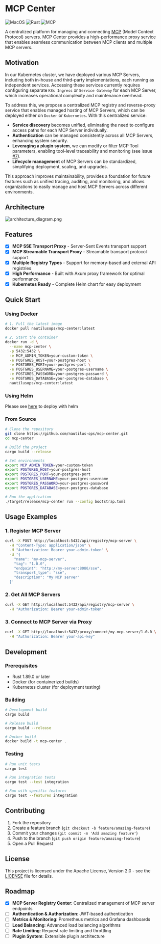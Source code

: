 # MCP Center

![MacOS](https://img.shields.io/badge/-Kubernetes-black?&logo=kubernetes&logoColor=white)
![Rust](https://img.shields.io/badge/-Rust-black?logo=rust&logoColor=white)
![MCP](https://img.shields.io/badge/-MCP-black?logo=modelcontextprotocol&logoColor=white)

A centralized platform for managing and connecting [MCP](https://modelcontextprotocol.io/) (Model Context Protocol) servers. MCP Center provides a high-performance proxy service that enables seamless communication between MCP clients and multiple MCP servers.

## Motivation

In our Kubernetes cluster, we have deployed various MCP Servers, including both in-house and third-party implementations, each running as independent services. Accessing these services currently requires configuring separate `K8s Ingress` or `Service Gateway` for each MCP Server, which increases operational complexity and maintenance overhead.

To address this, we propose a centralized MCP registry and reverse-proxy service that enables managed hosting of MCP Servers, which can be deployed either on `Docker` or `Kubernetes`. With this centralized service:

* **Service discovery** becomes unified, eliminating the need to configure access paths for each MCP Server individually.
* **Authentication** can be managed consistently across all MCP Servers, enhancing system security.
* **Leveraging a plugin system**, we can modify or filter MCP Tool parameters, enabling tool-level traceability and monitoring (see issue [#7](https://github.com/nautilus-ops/mcp-center/issues/7)).
* **Lifecycle management** of MCP Servers can be standardized, simplifying deployment, scaling, and upgrades.

This approach improves maintainability, provides a foundation for future features such as unified tracing, auditing, and monitoring, and allows organizations to easily manage and host MCP Servers across different environments.


## Architecture
![architecture_diagram.png](./docs/assets/architecture_diagram.png)

## Features

- [x] **MCP SSE Transport Proxy** - Server-Sent Events transport support
- [x] **MCP Streamable Transport Proxy** - Streamable transport protocol support
- [x] **Multiple Registry Types** - Support for memory-based and external API registries
- [x] **High Performance** - Built with Axum proxy framework for optimal performance
- [x] **Kubernetes Ready** - Complete Helm chart for easy deployment

## Quick Start

### Using Docker


```bash
# 1. Pull the latest image
docker pull nautilusops/mcp-center:latest

# 2. Start the container
docker run -d \
  --name mcp-center \
  -p 5432:5432 \
  -e MCP_ADMIN_TOKEN=your-custom-token \
  -e POSTGRES_HOST=your-postgres-host \
  -e POSTGRES_PORT=your-postgres-port \
  -e POSTGRES_USERNAME=your-postgres-username \
  -e POSTGRES_PASSWORD=your-postgres-password \
  -e POSTGRES_DATABASE=your-postgres-database \
  nautilusops/mcp-center:latest
```

### Using Helm

Please see [here](.helm/mcp-center/DEPLOYMENT.md) to deploy with helm

### From Source

```bash
# Clone the repository
git clone https://github.com/nautilus-ops/mcp-center.git
cd mcp-center

# Build the project
cargo build --release

# Set environments
export MCP_ADMIN_TOKEN=your-custom-token
export POSTGRES_HOST=your-postgres-host
export POSTGRES_PORT=your-postgres-port
export POSTGRES_USERNAME=your-postgres-username
export POSTGRES_PASSWORD=your-postgres-password
export POSTGRES_DATABASE=your-postgres-database

# Run the application
./target/release/mcp-center run --config bootstrap.toml
```

## Usage Examples

### 1. Register MCP Server

```bash
curl -X POST http://localhost:5432/api/registry/mcp-server \
  -H "Content-Type: application/json" \
  -H "Authorization: Bearer your-admin-token" \
  -d '{
    "name": "my-mcp-server",
    "tag": "1.0.0",
    "endpoint": "http://my-server:8080/sse",
    "transport_type": "sse",
    "description": "My MCP server"
  }'
```

### 2. Get All MCP Servers

```bash
curl -X GET http://localhost:5432/api/registry/mcp-server \
  -H "Authorization: Bearer your-admin-token"
```

### 3. Connect to MCP Server via Proxy

```bash
curl -X GET http://localhost:5432/proxy/connect/my-mcp-server/1.0.0 \
  -H "Authorization: Bearer your-api-key"
```


## Development

### Prerequisites

- Rust 1.89.0 or later
- Docker (for containerized builds)
- Kubernetes cluster (for deployment testing)

### Building

```bash
# Development build
cargo build

# Release build
cargo build --release

# Docker build
docker build -t mcp-center .
```

### Testing

```bash
# Run unit tests
cargo test

# Run integration tests
cargo test --test integration

# Run with specific features
cargo test --features integration
```

## Contributing

1. Fork the repository
2. Create a feature branch (`git checkout -b feature/amazing-feature`)
3. Commit your changes (`git commit -m 'Add amazing feature'`)
4. Push to the branch (`git push origin feature/amazing-feature`)
5. Open a Pull Request

## License

This project is licensed under the Apache License, Version 2.0 - see the [LICENSE](LICENSE) file for details.

## Roadmap

- [x] **MCP Server Registry Center**: Centralized management of MCP server endpoints
- [ ] **Authentication & Authorization**: JWT-based authentication
- [ ] **Metrics & Monitoring**: Prometheus metrics and Grafana dashboards
- [ ] **Load Balancing**: Advanced load balancing algorithms
- [ ] **Rate Limiting**: Request rate limiting and throttling
- [ ] **Plugin System**: Extensible plugin architecture
